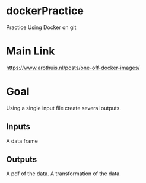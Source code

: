 # dockerPractice
Practice Using Docker on git

# Main Link
https://www.arothuis.nl/posts/one-off-docker-images/

# Goal 
Using a single input file create several outputs. 

## Inputs 
A data frame 

## Outputs 
A pdf of the data. 
A transformation of the data. 




